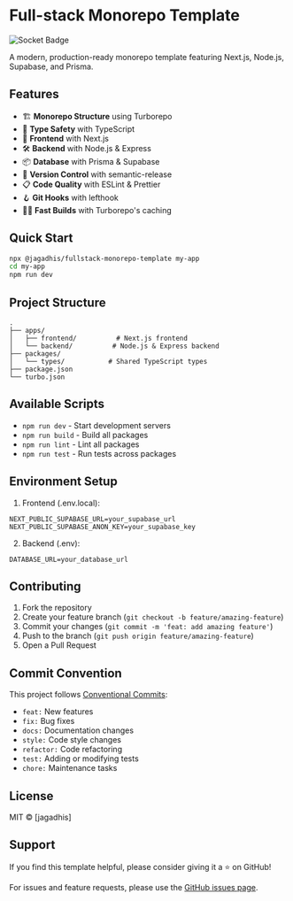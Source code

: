 # Full-stack Monorepo Template
![Socket Badge](https://socket.dev/api/badge/npm/package/@jagadhis/fullstack-monorepo-template/1.30.0)

A modern, production-ready monorepo template featuring Next.js, Node.js, Supabase, and Prisma.

## Features

- 🏗️ **Monorepo Structure** using Turborepo
- 🎯 **Type Safety** with TypeScript
- 🚀 **Frontend** with Next.js
- 🛠️ **Backend** with Node.js & Express
- 📦 **Database** with Prisma & Supabase
- 🔄 **Version Control** with semantic-release
- 📋 **Code Quality** with ESLint & Prettier
- 🪝 **Git Hooks** with lefthook
- 🏃‍♂️ **Fast Builds** with Turborepo's caching

## Quick Start

```bash
npx @jagadhis/fullstack-monorepo-template my-app
cd my-app
npm run dev
```

## Project Structure

```
.
├── apps/
│   ├── frontend/          # Next.js frontend
│   └── backend/          # Node.js & Express backend
├── packages/
│   └── types/           # Shared TypeScript types
├── package.json
└── turbo.json
```

## Available Scripts

- `npm run dev` - Start development servers
- `npm run build` - Build all packages
- `npm run lint` - Lint all packages
- `npm run test` - Run tests across packages

## Environment Setup

1. Frontend (.env.local):
```env
NEXT_PUBLIC_SUPABASE_URL=your_supabase_url
NEXT_PUBLIC_SUPABASE_ANON_KEY=your_supabase_key
```

2. Backend (.env):
```env
DATABASE_URL=your_database_url
```

## Contributing

1. Fork the repository
2. Create your feature branch (`git checkout -b feature/amazing-feature`)
3. Commit your changes (`git commit -m 'feat: add amazing feature'`)
4. Push to the branch (`git push origin feature/amazing-feature`)
5. Open a Pull Request

## Commit Convention

This project follows [Conventional Commits](https://www.conventionalcommits.org/):

- `feat:` New features
- `fix:` Bug fixes
- `docs:` Documentation changes
- `style:` Code style changes
- `refactor:` Code refactoring
- `test:` Adding or modifying tests
- `chore:` Maintenance tasks

## License

MIT © [jagadhis]

## Support

If you find this template helpful, please consider giving it a ⭐️ on GitHub!

For issues and feature requests, please use the [GitHub issues page](https://github.com/jagadhis/fullstack-monorepo-template/issues).
